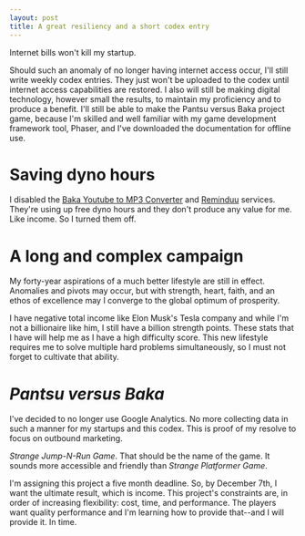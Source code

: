 ```yaml
---
layout: post
title: A great resiliency and a short codex entry
---
```


Internet bills won't kill my startup.

Should such an anomaly of no longer having internet access occur, I'll still write weekly codex entries. They just won't be uploaded to the codex until internet access capabilities are restored. I also will still be making digital technology, however small the results, to maintain my proficiency and to produce a benefit. I'll still be able to make the Pantsu versus Baka project game, because I'm skilled and well familiar with my game development framework tool, Phaser, and I've downloaded the documentation for offline use.

# Saving dyno hours

I disabled the [Baka Youtube to MP3 Converter](http://www.bakayoutube.com/) and [Reminduu](http://reminduu.com/) services. They're using up free dyno hours and they don't produce any value for me. Like income. So I turned them off.

# A long and complex campaign

My forty-year aspirations of a much better lifestyle are still in effect. Anomalies and pivots may occur, but with strength, heart, faith, and an ethos of excellence may I converge to the global optimum of prosperity.

I have negative total income like Elon Musk's Tesla company and while I'm not a billionaire like him, I still have a billion strength points. These stats that I have will help me as I have a high difficulty score. This new lifestyle requires me to solve multiple hard problems simultaneously, so I must not forget to cultivate that ability.

# *Pantsu versus Baka*

I've decided to no longer use Google Analytics. No more collecting data in such a manner for my startups and this codex. This is proof of my resolve to focus on outbound marketing.

*Strange Jump-N-Run Game*. That should be the name of the game. It sounds more accessible and friendly than *Strange Platformer Game*.

I'm assigning this project a five month deadline. So, by December 7th, I want the ultimate result, which is income. This project's constraints are, in order of increasing flexibility: cost, time, and performance. The players want quality performance and I'm learning how to provide that--and I will provide it. In time.
